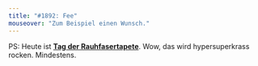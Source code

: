 ```yaml
---
title: "#1892: Fee"
mouseover: "Zum Beispiel einen Wunsch."
---
```


PS:
Heute ist <a href="http://www.fonflatter.de/kalender"><strong>Tag der Rauhfasertapete</strong></a>. Wow, das wird hypersuperkrass rocken. Mindestens.

